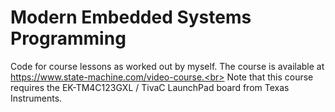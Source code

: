 # Modern Embedded Systems Programming

Code for course lessons as worked out by myself.
The course is available at https://www.state-machine.com/video-course.<br>
Note that this course requires the EK-TM4C123GXL / TivaC LaunchPad board from Texas Instruments.<br>
